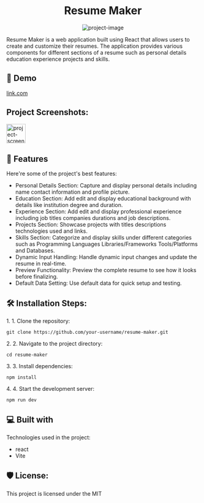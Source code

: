 <h1 align="center" id="title">Resume Maker</h1>

<p align="center"><img src="https://socialify.git.ci/Success1308/Resume-Maker/image?language=1&amp;owner=1&amp;name=1&amp;stargazers=1&amp;theme=Light" alt="project-image"></p>

<p id="description">Resume Maker is a web application built using React that allows users to create and customize their resumes. The application provides various components for different sections of a resume such as personal details education experience projects and skills.</p>

<h2>🚀 Demo</h2>

[link.com](link.com)

<h2>Project Screenshots:</h2>


<img src="[dsffds](https://github.com/Success1308/Resume-Maker/assets/167788445/50215987-80bb-429e-83dd-aa3bf227a5d8)" alt="project-screenshot" width="50" height="50/">

  
  
<h2>🧐 Features</h2>

Here're some of the project's best features:

*   Personal Details Section: Capture and display personal details including name contact information and profile picture.
*   Education Section: Add edit and display educational background with details like institution degree and duration.
*   Experience Section: Add edit and display professional experience including job titles companies durations and job descriptions.
*   Projects Section: Showcase projects with titles descriptions technologies used and links.
*   Skills Section: Categorize and display skills under different categories such as Programming Languages Libraries/Frameworks Tools/Platforms and Databases.
*   Dynamic Input Handling: Handle dynamic input changes and update the resume in real-time.
*   Preview Functionality: Preview the complete resume to see how it looks before finalizing.
*   Default Data Setting: Use default data for quick setup and testing.

<h2>🛠️ Installation Steps:</h2>

<p>1. 1. Clone the repository:</p>

```
git clone https://github.com/your-username/resume-maker.git
```

<p>2. 2. Navigate to the project directory:</p>

```
cd resume-maker
```

<p>3. 3. Install dependencies:</p>

```
npm install
```

<p>4. 4. Start the development server:</p>

```
npm run dev
```

  
  
<h2>💻 Built with</h2>

Technologies used in the project:

*   react
*   Vite

<h2>🛡️ License:</h2>

This project is licensed under the MIT
